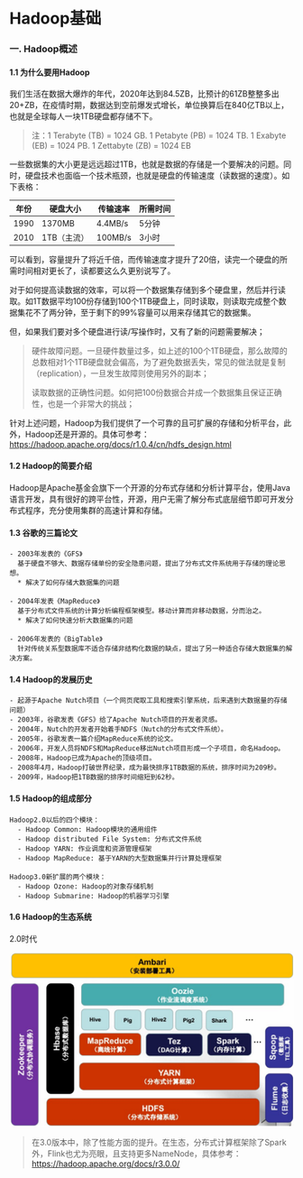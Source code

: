 # Hadoop基础

### 一. Hadoop概述

#### 1.1 为什么要用Hadoop

我们生活在数据大爆炸的年代，2020年达到84.5ZB，比预计的61ZB整整多出20+ZB，在疫情时期，数据达到空前爆发式增长，单位换算后在840亿TB以上，也就是全球每人一块1TB硬盘都存储不下。

> 注：1 Terabyte (TB) = 1024 GB. 1 Petabyte (PB) = 1024 TB. 1 Exabyte (EB) = 1024 PB. 1 Zettabyte (ZB) = 1024 EB

一些数据集的大小更是远远超过1TB，也就是数据的存储是一个要解决的问题。同时，硬盘技术也面临一个技术瓶颈，也就是硬盘的传输速度（读数据的速度）。如下表格：

| 年份 | 硬盘大小    | 传输速率 | 所需时间 |
| ---- | ----------- | -------- | -------- |
| 1990 | 1370MB      | 4.4MB/s  | 5分钟    |
| 2010 | 1TB（主流） | 100MB/s  | 3小时    |

可以看到，容量提升了将近千倍，而传输速度才提升了20倍，读完一个硬盘的所需时间相对更长了，读都要这么久更别说写了。

对于如何提高读数据的效率，可以将一个数据集存储到多个硬盘里，然后并行读取。如1T数据平均100份存储到100个1TB硬盘上，同时读取，则读取完成整个数据集花不了两分钟，至于剩下的99%容量可以用来存储其它的数据集。

但，如果我们要对多个硬盘进行读/写操作时，又有了新的问题需要解决；

> 硬件故障问题。一旦硬件数量过多，如上述的100个1TB硬盘，那么故障的总数相对1个1TB硬盘就会偏高，为了避免数据丢失，常见的做法就是复制（replication），一旦发生故障则使用另外的副本；
>
> 读取数据的正确性问题。如何把100份数据合并成一个数据集且保证正确性，也是一个非常大的挑战；

针对上述问题，Hadoop为我们提供了一个可靠的且可扩展的存储和分析平台，此外，Hadoop还是开源的。具体可参考：https://hadoop.apache.org/docs/r1.0.4/cn/hdfs_design.html



#### 1.2 Hadoop的简要介绍

Hadoop是Apache基金会旗下一个开源的分布式存储和分析计算平台，使用Java语言开发，具有很好的跨平台性，开源，用户无需了解分布式底层细节即可开发分布式程序，充分使用集群的高速计算和存储。



#### 1.3 谷歌的三篇论文

~~~
- 2003年发表的《GFS》
  基于硬盘不够大、数据存储单份的安全隐患问题，提出了分布式文件系统用于存储的理论思想。
  * 解决了如何存储大数据集的问题
  
- 2004年发表《MapReduce》
  基于分布式文件系统的计算分析编程框架模型。移动计算而非移动数据，分而治之。
  * 解决了如何快速分析大数据集的问题

- 2006年发表的《BigTable》
  针对传统关系型数据库不适合存储非结构化数据的缺点，提出了另一种适合存储大数据集的解决方案。
~~~



#### 1.4 Hadoop的发展历史

~~~
- 起源于Apache Nutch项目（一个网页爬取工具和搜索引擎系统，后来遇到大数据量的存储问题）
- 2003年，谷歌发表《GFS》给了Apache Nutch项目的开发者灵感。
- 2004年，Nutch的开发者开始着手NDFS（Nutch的分布式文件系统）。
- 2005年，谷歌发表一篇介绍MapReduce系统的论文。
- 2006年，开发人员将NDFS和MapReduce移出Nutch项目形成一个子项目，命名Hadoop。
- 2008年，Hadoop已成为Apache的顶级项目。
- 2008年4月，Hadoop打破世界纪录，成为最快排序1TB数据的系统，排序时间为209秒。
- 2009年，Hadoop把1TB数据的排序时间缩短到62秒。
~~~



#### 1.5 Hadoop的组成部分

~~~
Hadoop2.0以后的四个模块：
  - Hadoop Common: Hadoop模块的通用组件
  - Hadoop distributed File System: 分布式文件系统
  - Hadoop YARN: 作业调度和资源管理框架
  - Hadoop MapReduce: 基于YARN的大型数据集并行计算处理框架
  
Hadoop3.0新扩展的两个模块：
  - Hadoop Ozone: Hadoop的对象存储机制
  - Hadoop Submarine: Hadoop的机器学习引擎
~~~



#### 1.6 Hadoop的生态系统

2.0时代

![1657767090189](assets/1657767090189.png)

> 在3.0版本中，除了性能方面的提升。在生态，分布式计算框架除了Spark外，Flink也尤为亮眼，且支持更多NameNode，具体参考：https://hadoop.apache.org/docs/r3.0.0/